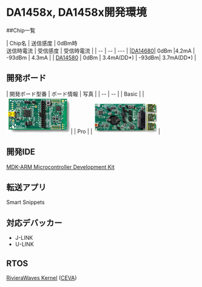 # DA1458x, DA1458x開発環境

##Chip一覧

| Chip名 | 送信感度 | 0dBm時<br>送信時電流 | 受信感度 | 受信時電流 |
| -- | -- | --- |
|[DA14680](http://www.dialog-semiconductor.com/docs/site-pdf/dialog-smartbond-da14680-product-brief-japanese.pdf?sfvrsn=2)| 0dBm |4.2mA | -93dBm | 4.3mA | 
| [DA14580](http://www.dialog-semiconductor.com/products/bluetooth-smart) | 0dBm | 3.4mA(DD*) | -93dBm| 3.7mA(DD*) |


## 開発ボード

| 開発ボード型番 | ボード情報 | 写真 |
| -- | -- |
| Basic | []() | ![](dialog_basic.png)|
| Pro | []() | ![](dialog_pro.png)|

## 開発IDE

[MDK-ARM Microcontroller Development Kit](http://www.keil.com/arm/mdk.asp)

## 転送アプリ

Smart Snippets

## 対応デバッカー

* J-LINK
* U-LINK

## RTOS

[RivieraWaves Kernel](http://www.ceva-dsp.com/RivieraWaves-Bluetooth-Platforms) ([CEVA](http://www.ceva-dsp.com/))



